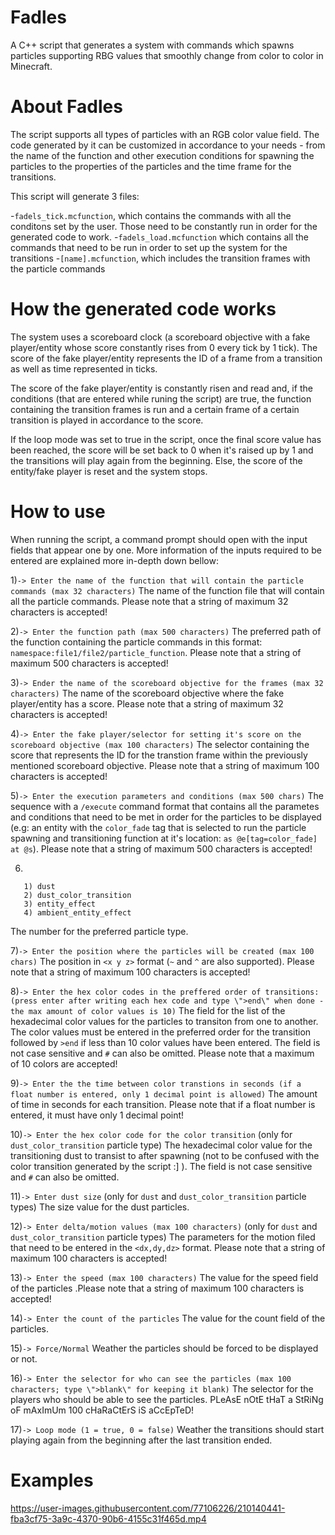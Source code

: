 # Fadles
A C++ script that generates a system with commands which spawns particles supporting RBG values that smoothly change from color to color in Minecraft.

# About Fadles
The script supports all types of particles with an RGB color value field. The code generated by it can be customized in accordance to your needs - from the name of the function and other execution conditions for spawning the particles to the properties of the particles and the time frame for the transitions.

This script will generate 3 files:

-`fadels_tick.mcfunction`, which contains the commands with all the conditons set by the user. Those need to be constantly run in order for the generated code to work.
-`fadels_load.mcfunction` which contains all the commands that need to be run in order to set up the system for the transitions
-`[name].mcfunction`, which includes the transition frames with the particle commands

# How the generated code works
The system uses a scoreboard clock (a scoreboard objective with a fake player/entity whose score constantly rises from 0 every tick by 1 tick). The score of the fake player/entity represents the ID of a frame from a transition as well as time represented in ticks. 

The score of the fake player/entity is constantly risen and read and, if the conditions (that are entered while runing the script) are true, the function containing the transition frames is run and a certain frame of a certain transition is played in accordance to the score.

If the loop mode was set to true in the script, once the final score value has been reached, the score will be set back to 0 when it's raised up by 1 and the transitions will play again from the beginning.
Else, the score of the entity/fake player is reset and the system stops.

# How to use
When running the script, a command prompt should open with the input fields that appear one by one. More information of the inputs required to be entered are explained more in-depth down bellow:

1)```-> Enter the name of the function that will contain the particle commands (max 32 characters)```
The name of the function file that will contain all the particle commands. Please note that a string of maximum 32 characters is accepted!


2)`-> Enter the function path (max 500 characters)`
The preferred path of the function containing the particle commands in this format: `namespace:file1/file2/particle_function`. Please note that a string of maximum 500 characters is accepted!


3)`-> Ender the name of the scoreboard objective for the frames (max 32 characters)`
The name of the scoreboard objective where the fake player/entity has a score. Please note that a string of maximum 32 characters is accepted!


4)`-> Enter the fake player/selector for setting it's score on the scoreboard objective (max 100 characters)`
The selector containing the score that represents the ID for the transtion frame within the previously mentioned scoreboard objective. Please note that a string of maximum 100 characters is accepted!


5)`-> Enter the execution parameters and conditions (max 500 chars)`
The sequence with a `/execute` command format that contains all the parametes and conditions that need to be met in order for the particles to be displayed (e.g: an entity with the `color_fade` tag that is selected to run the particle spawning and transitioning function at it's location: `as @e[tag=color_fade] at @s`). Please note that a string of maximum 500 characters is accepted!


6)
```-> Select the particle type by entering it's corresponding number:
   1) dust
   2) dust_color_transition
   3) entity_effect
   4) ambient_entity_effect
```
The number for the preferred particle type.


7)`-> Enter the position where the particles will be created (max 100 chars)`
The position in `<x y z>` format (`~` and `^` are also supported). Please note that a string of maximum 100 characters is accepted!


8)`-> Enter the hex color codes in the preffered order of transitions: (press enter after writing each hex code and type \">end\" when done - the max amount of color values is 10)`
The field for the list of the hexadecimal color values for the particles to transiton from one to another. The color values must be entered in the preferred order for the transition followed by `>end` if less than 10 color values have been entered. The field is not case sensitive and `#` can also be omitted. Please note that a maximum of 10 colors are accepted!


9)`-> Enter the the time between color transtions in seconds (if a float number is entered, only 1 decimal point is allowed)`
The amount of time in seconds for each transition. Please note that if a float number is entered, it must have only 1 decimal point!


10)`-> Enter the hex color code for the color transition`
(only for `dust_color_transition` particle type) The hexadecimal color value for the transitioning dust to transist to after spawning (not to be confused with the color transition generated by the script :] ). The field is not case sensitive and `#` can also be omitted.


11)`-> Enter dust size`
(only for `dust` and `dust_color_transition` particle types) The size value for the dust particles.


12)`-> Enter delta/motion values (max 100 characters)`
(only for `dust` and `dust_color_transition` particle types) The parameters for the motion filed that need to be entered in the `<dx,dy,dz>` format. Please note that a string of maximum 100 characters is accepted! 


13)`-> Enter the speed (max 100 characters)`
The value for the speed field of the particles .Please note that a string of maximum 100 characters is accepted!


14)`-> Enter the count of the particles`
The value for the count field of the particles.


15)`-> Force/Normal`
Weather the particles should be forced to be displayed or not.


16)`-> Enter the selector for who can see the particles (max 100 characters; type \">blank\" for keeping it blank)`
The selector for the players who should be able to see the particles. PLeAsE nOtE tHaT a StRiNg oF mAxImUm 100 cHaRaCtErS iS aCcEpTeD!


17)`-> Loop mode (1 = true, 0 = false)`
Weather the transitions should start playing again from the beginning after the last transition ended.



# Examples
https://user-images.githubusercontent.com/77106226/210140441-fba3cf75-3a9c-4370-90b6-4155c31f465d.mp4

